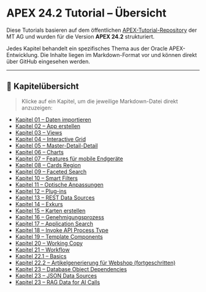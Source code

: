 # APEX 24.2 Tutorial – Übersicht

Diese Tutorials basieren auf dem öffentlichen [APEX-Tutorial-Repository](https://github.com/mt-ag/apex-tutorial) der MT AG und wurden für die Version **APEX 24.2** strukturiert.

Jedes Kapitel behandelt ein spezifisches Thema aus der Oracle APEX-Entwicklung. Die Inhalte liegen im Markdown-Format vor und können direkt über GitHub eingesehen werden.

---

## 📘 Kapitelübersicht

> Klicke auf ein Kapitel, um die jeweilige Markdown-Datei direkt anzuzeigen:

- [Kapitel 01 – Daten importieren](https://github.com/mt-ag/apex-tutorial/blob/24.2/docs/Kapitel-01/Kapitel-01%20-%20Daten%20importieren.md)
- [Kapitel 02 – App erstellen](https://github.com/mt-ag/apex-tutorial/blob/24.2/docs/Kapitel-02/Kapitel-02%20-%20App%20erstellen.md)
- [Kapitel 03 – Views](https://github.com/mt-ag/apex-tutorial/blob/24.2/docs/Kapitel-03/Kapitel-03%20-%20Views.md)
- [Kapitel 04 – Interactive Grid](https://github.com/mt-ag/apex-tutorial/blob/24.2/docs/Kapitel-04/Kapitel-04%20-%20Interactive%20Grid.md)
- [Kapitel 05 – Master-Detail-Detail](https://github.com/mt-ag/apex-tutorial/blob/24.2/docs/Kapitel-05/Kapitel-05%20-%20Master-Detail-Detail.md)
- [Kapitel 06 – Charts](https://github.com/mt-ag/apex-tutorial/blob/24.2/docs/Kapitel-06/Kapitel-06%20-%20Charts.md)
- [Kapitel 07 – Features für mobile Endgeräte](https://github.com/mt-ag/apex-tutorial/blob/24.2/docs/Kapitel-07/Kapitel-07%20-%20Features%20f%C3%BCr%20mobile%20Endger%C3%A4te.md)
- [Kapitel 08 – Cards Region](https://github.com/mt-ag/apex-tutorial/blob/24.2/docs/Kapitel-08/Kapitel-08%20-%20Cards%20Region.md)
- [Kapitel 09 – Faceted Search](https://github.com/mt-ag/apex-tutorial/blob/24.2/docs/Kapitel-09/Kapitel-09%20-%20Faceted%20Search.md)
- [Kapitel 10 – Smart Filters](https://github.com/mt-ag/apex-tutorial/blob/24.2/docs/Kapitel-10/Kapitel-10%20-%20Smart%20Filters.md)
- [Kapitel 11 – Optische Anpassungen](https://github.com/mt-ag/apex-tutorial/blob/24.2/docs/Kapitel-11/Kapitel-11%20-%20Optische%20Anpassungen.md)
- [Kapitel 12 – Plug-ins](https://github.com/mt-ag/apex-tutorial/blob/24.2/docs/Kapitel-12/Kapitel-12%20-%20Plug-ins.md)
- [Kapitel 13 – REST Data Sources](https://github.com/mt-ag/apex-tutorial/blob/24.2/docs/Kapitel-13/Kapitel-13%20-%20Rest%20Data%20Sources.md)
- [Kapitel 14 – Exkurs](https://github.com/mt-ag/apex-tutorial/blob/24.2/docs/Kapitel-14/Kapitel-14%20-%20Exkurs.md)
- [Kapitel 15 – Karten erstellen](https://github.com/mt-ag/apex-tutorial/blob/24.2/docs/Kapitel-15/Kapitel-15%20-%20Karten%20erstellen.md)
- [Kapitel 16 – Genehmigungsprozess](https://github.com/mt-ag/apex-tutorial/blob/24.2/docs/Kapitel-16/Kapitel-16%20-%20Genehmigungsprozess%20.md)
- [Kapitel 17 – Application Search](https://github.com/mt-ag/apex-tutorial/blob/24.2/docs/Kapitel-17/Kapitel-17%20-%20Application%20Search.md)
- [Kapitel 18 – Invoke API Process Type](https://github.com/mt-ag/apex-tutorial/blob/24.2/docs/Kapitel-18/Kapitel-18%20-%20Invoke%20API%20Process%20Type.md)
- [Kapitel 19 – Template Components](https://github.com/mt-ag/apex-tutorial/blob/24.2/docs/Kapitel-19/Kapitel-19%20-%20Template%20Components.md)
- [Kapitel 20 – Working Copy](https://github.com/mt-ag/apex-tutorial/blob/24.2/docs/Kapitel-20/Kapitel-20%20-%20Working%20Copy.md)
- [Kapitel 21 – Workflow](https://github.com/mt-ag/apex-tutorial/blob/24.2/docs/Kapitel-21/Kapitel-21%20-%20Workflow.md)
- [Kapitel 22.1 – Basics](https://github.com/mt-ag/apex-tutorial/blob/24.2/docs/Kapitel-22/Kapitel-22.1%20-%20Basics.md)
- [Kapitel 22.2 – Artikelgenerierung für Webshop (fortgeschritten)](https://github.com/mt-ag/apex-tutorial/blob/24.2/docs/Kapitel-22/Kapitel-22.2%20-%20Article%20generation%20for%20Webshop%20(advanced).md)
- [Kapitel 23 – Database Object Dependencies](https://github.com/mt-ag/apex-tutorial/blob/24.2/docs/Kapitel-23/Kapitel-23%20-%20Database%20Object%20Dependencies.md)
- [Kapitel 23 – JSON Data Sources](https://github.com/mt-ag/apex-tutorial/blob/24.2/docs/Kapitel-23/Kapitel-23%20-%20JSON%20Data%20Sources.md)
- [Kapitel 23 – RAG Data for AI Calls](https://github.com/mt-ag/apex-tutorial/blob/24.2/docs/Kapitel-23/Kapitel-23%20-%20RAG%20Data%20for%20AI%20Calls.md)
